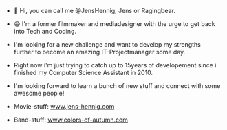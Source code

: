 - 👋 Hi, you can call me @JensHennig, Jens or Ragingbear.

- 😄 I'm a former filmmaker and mediadesigner with the urge to get back into Tech and Coding.
- I'm looking for a new challenge and want to develop my strengths further to become an amazing IT-Projectmanager some day.
- Right now i'm just trying to catch up to 15years of developement since i finished my Computer Science Assistant in 2010.
- I'm looking forward to learn a bunch of new stuff and connect with some awesome people!

- Movie-stuff: www.jens-hennig.com
- Band-stuff: www.colors-of-autumn.com
